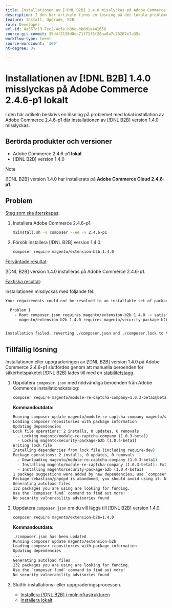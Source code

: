 ```yaml
---
title: Installationen av [!DNL B2B] 1.4.0 misslyckas på Adobe Commerce 2.4.6-p1 lokalt
description: I den här artikeln finns en lösning på det lokala problemet i Adobe Commerce 2.4.6-p1 där installationen av  [!DNL B2B] version 1.4.0 misslyckas.
feature: Install, Upgrade, B2B
role: Developer
exl-id: 4a557c13-7ec2-4cfe-b86e-bb0d1a441658
source-git-commit: 35d4f2130d0ec71f71f5f20aa8a7c76207e7a35a
workflow-type: tm+mt
source-wordcount: '169'
ht-degree: 0%

---
```


# Installationen av [!DNL B2B] 1.4.0 misslyckas på Adobe Commerce 2.4.6-p1 lokalt

I den här artikeln beskrivs en lösning på problemet med lokal installation av Adobe Commerce 2.4.6-p1 där installationen av [!DNL B2B] version 1.4.0 misslyckas.

## Berörda produkter och versioner

* Adobe Commerce 2.4.6-p1 **lokal**
* [!DNL B2B] version 1.4.0

>[!NOTE]
>
>[!DNL B2B] version 1.4.0 har installerats på **Adobe Commerce Cloud 2.4.6-p1**.

## Problem

<u>Steg som ska återskapas</u>:

1. Installera Adobe Commerce 2.4.6-p1.

   ```bash
   m2install.sh -s composer --ee -v 2.4.6-p1
   ```

1. Försök installera [!DNL B2B] version 1.4.0.

   ```bash
   composer require magento/extension-b2b:1.4.0
   ```

<u>Förväntade resultat</u>:

[!DNL B2B] version 1.4.0 installeras på Adobe Commerce 2.4.6-p1.

<u>Faktiska resultat</u>:

Installationen misslyckas med följande fel:

```bash
Your requirements could not be resolved to an installable set of packages.

  Problem 1
    - Root composer.json requires magento/extension-b2b 1.4.0 -> satisfiable by magento/extension-b2b[1.4.0].
    - magento/extension-b2b 1.4.0 requires magento/security-package-b2b 1.0.4-beta1 -> found magento/security-package-b2b[1.0.4-beta1] but it does not match your minimum-stability.


Installation failed, reverting ./composer.json and ./composer.lock to their original content.
```

## Tillfällig lösning

Installationen eller uppgraderingen av [!DNL B2B] version 1.4.0 på Adobe Commerce 2.4.6-p1 slutfördes genom att manuella beroenden för säkerhetspaketet [!DNL B2B] lades till med en [stabilitetstagg](https://getcomposer.org/doc/04-schema.md#package-links).

1. Uppdatera `composer.json` med nödvändiga beroenden från Adobe Commerce installationskatalog:

   ```bash
   composer require magento/module-re-captcha-company=1.0.3-beta1@beta magento/security-package-b2b=1.0.4-beta1@beta
   ```

   **Kommandoutdata:**

   ```bash
   Running composer update magento/module-re-captcha-company magento/security-package-b2b
   Loading composer repositories with package information
   Updating dependencies
   Lock file operations: 2 installs, 0 updates, 0 removals
     - Locking magento/module-re-captcha-company (1.0.3-beta1)
     - Locking magento/security-package-b2b (1.0.4-beta1)
   Writing lock file
   Installing dependencies from lock file (including require-dev)
   Package operations: 2 installs, 0 updates, 0 removals
     - Downloading magento/module-re-captcha-company (1.0.3-beta1)
     - Installing magento/module-re-captcha-company (1.0.3-beta1): Extracting archive
     - Installing magento/security-package-b2b (1.0.4-beta1)
   1 package suggestions were added by new dependencies, use `composer suggest` to see details.
   Package sebastian/phpcpd is abandoned, you should avoid using it. No replacement was suggested.
   Generating autoload files
   132 packages you are using are looking for funding.
   Use the `composer fund` command to find out more!
   No security vulnerability advisories found
   ```

1. Uppdatera `composer.json` om du vill lägga till [!DNL B2B] version 1.4.0.

   ```bash
   composer require magento/extension-b2b=1.4.0
   ```

   **Kommandoutdata:**

   ```bash
   ./composer.json has been updated
   Running composer update magento/extension-b2b
   Loading composer repositories with package information
   Updating dependencies
   ...
   Generating autoload files
   132 packages you are using are looking for funding.
   Use the `composer fund` command to find out more!
   No security vulnerability advisories found
   ```

1. Slutför installations- eller uppgraderingsprocessen.

   * [Installera [!DNL B2B] i molninfrastrukturen](https://experienceleague.adobe.com/docs/commerce-cloud-service/user-guide/configure-store/b2b-module.html)
   * [Installera lokalt](https://experienceleague.adobe.com/docs/commerce-admin/b2b/install.html)
